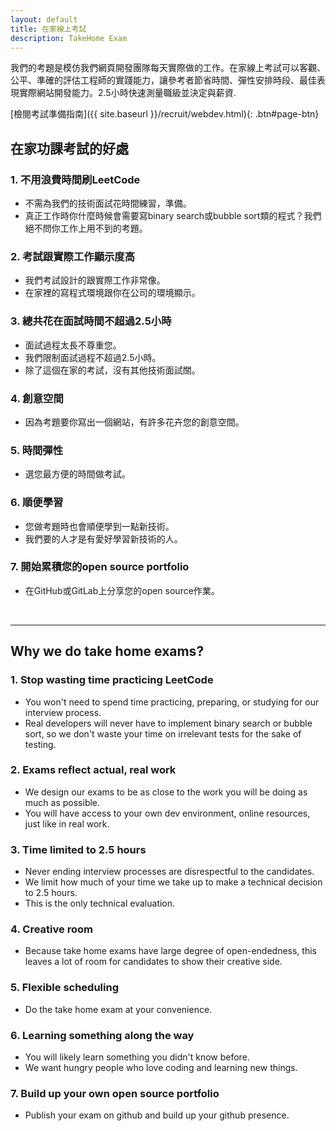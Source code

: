 ```yaml
---
layout: default
title: 在家線上考試
description: TakeHome Exam
---
```


我們的考題是模仿我們網頁開發團隊每天實際做的工作。在家線上考試可以客觀、公平、準確的評估工程師的實踐能力，讓參考者節省時間、彈性安排時段、最佳表現實際網站開發能力。2.5小時快速測量職級並決定與薪資.

[檢閱考試準備指南]({{ site.baseurl }}/recruit/webdev.html){: .btn#page-btn}

## 在家功課考試的好處

### 1. 不用浪費時間刷LeetCode
* 不需為我們的技術面試花時間練習，準備。
* 真正工作時你什麼時候會需要寫binary search或bubble sort類的程式？我們絕不問你工作上用不到的考題。

### 2. 考試跟實際工作顯示度高
* 我們考試設計的跟實際工作非常像。
* 在家裡的寫程式環境跟你在公司的環境顯示。

### 3. 總共花在面試時間不超過2.5小時
* 面試過程太長不尊重您。
* 我們限制面試過程不超過2.5小時。
* 除了這個在家的考試，沒有其他技術面試關。

### 4. 創意空間
* 因為考題要你寫出一個網站，有許多花卉您的創意空間。

### 5. 時間彈性
* 選您最方便的時間做考試。

### 6. 順便學習
* 您做考題時也會順便學到一點新技術。
* 我們要的人才是有愛好學習新技術的人。

### 7. 開始累積您的open source portfolio
* 在GitHub或GitLab上分享您的open source作業。

<br>

---

## Why we do take home exams?

### 1. Stop wasting time practicing LeetCode
* You won't need to spend time practicing, preparing, or studying for our interview process.
* Real developers will never have to implement binary search or bubble sort, so we don't waste your time on irrelevant tests for the sake of testing.

### 2. Exams reflect actual, real work
* We design our exams to be as close to the work you will be doing as much as possible.
* You will have access to your own dev environment, online resources, just like in real work.

### 3. Time limited to 2.5 hours
* Never ending interview processes are disrespectful to the candidates.
* We limit how much of your time we take up to make a technical decision to 2.5 hours.
* This is the only technical evaluation.

### 4. Creative room
* Because take home exams have large degree of open-endedness, this leaves a lot of room for candidates to show their creative side.

### 5. Flexible scheduling
* Do the take home exam at your convenience.

### 6. Learning something along the way
* You will likely learn something you didn't know before.
* We want hungry people who love coding and learning new things.

### 7. Build up your own open source portfolio
* Publish your exam on github and build up your github presence.